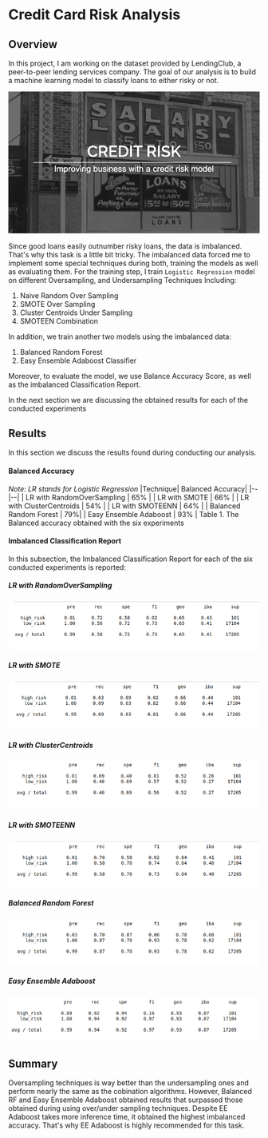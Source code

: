 # Credit Card Risk Analysis

## Overview
In this project, I am working on the dataset provided by LendingClub, a peer-to-peer lending services company. The goal of our analysis is to build a machine learning model to classify loans to either risky or not.

![alt text](credit_risk.jpeg)

Since good loans easily outnumber risky loans, the data is imbalanced. That's why this task is a little bit tricky. The imbalanced data forced me to implement some special techniques during both, training the models as well as evaluating them. For the training step, I train `Logistic Regression` model on different Oversampling, and Undersampling Techniques Including:
<ol>
<li>  Naive Random Over Sampling </li>
<li> SMOTE Over Sampling </li>
<li> Cluster Centroids Under Sampling </li>
<li> SMOTEEN Combination </li>
</ol>

In addition, we train another two models using the imbalanced data:
<ol>
<li>  Balanced Random Forest </li>
<li> Easy Ensemble Adaboost Classifier </li>
</ol>

Moreover, to evaluate the model, we use Balance Accuracy Score, as well as the imbalanced Classification Report.

In the next section we are discussing the obtained results for each of the conducted experiments


## Results

In this section we discuss the results found during conducting our analysis.

#### Balanced Accuracy


*Note: LR stands for Logistic Regression*
|Technique|  Balanced Accuracy|
|--|--|
| LR with RandomOverSampling | 65% |
| LR with SMOTE | 66% |
| LR with ClusterCentroids | 54% |
| LR with SMOTEENN | 64% |
| Balanced Random Forest |  79%|
| Easy Ensemble Adaboost | 93% |
Table 1. The Balanced accuracy obtained with the six experiments
#### Imbalanced Classification Report
In this subsection, the Imbalanced Classification Report for each of the six conducted experiments is reported:

##### LR with RandomOverSampling
![alt text](ros.png)

##### LR with SMOTE
![alt text](smote.png)

##### LR with ClusterCentroids
![alt text](cc.png)

#####  LR with SMOTEENN
![alt text](smoteenn.png)

##### Balanced Random Forest
![alt text](brf.png)

##### Easy Ensemble Adaboost
![alt text](eea.png)


## Summary

Oversampling techniques is way better than the undersampling ones and perform nearly the same as the cobination algorithms. However, Balanced RF and Easy Ensemble Adaboost obtained results that surpassed those obtained during using over/under sampling techniques. Despite EE Adaboost takes more inference time, it obtained the highest imbalanced accuracy. That's why EE Adaboost is highly recommended for this task.

